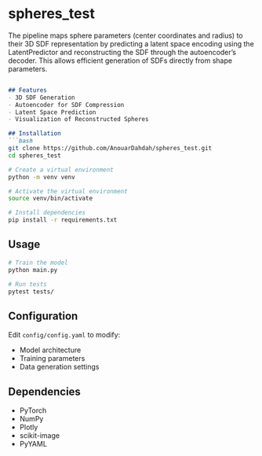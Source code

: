 # spheres_test
 The pipeline maps sphere parameters (center coordinates and radius) to their 3D SDF representation by predicting a latent space encoding using the LatentPredictor and reconstructing the SDF through the autoencoder’s decoder. This allows efficient generation of SDFs directly from shape parameters.
```markdown

## Features
- 3D SDF Generation
- Autoencoder for SDF Compression
- Latent Space Prediction
- Visualization of Reconstructed Spheres

## Installation
```bash
git clone https://github.com/AnouarDahdah/spheres_test.git
cd spheres_test

# Create a virtual environment
python -m venv venv

# Activate the virtual environment
source venv/bin/activate  

# Install dependencies
pip install -r requirements.txt

```

## Usage
```bash
# Train the model
python main.py

# Run tests
pytest tests/
```

## Configuration
Edit `config/config.yaml` to modify:
- Model architecture
- Training parameters
- Data generation settings

## Dependencies
- PyTorch
- NumPy
- Plotly
- scikit-image
- PyYAML


```

